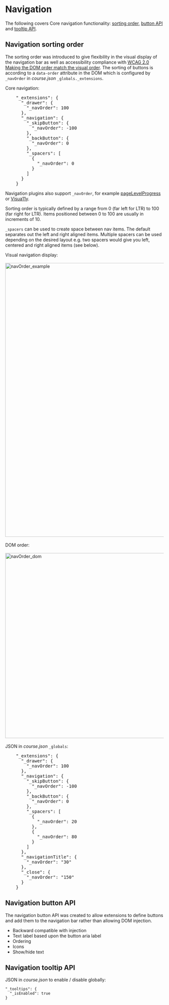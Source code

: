 # Navigation

The following covers Core navigation functionality: [sorting order](https://github.com/adaptlearning/adapt_framework/wiki/Navigation#navigation-sorting-order), [button API](https://github.com/adaptlearning/adapt_framework/wiki/Navigation#navigation-button-api) and [tooltip API](https://github.com/adaptlearning/adapt_framework/wiki/Navigation#navigation-tooltip-api).

## Navigation sorting order 

The sorting order was introduced to give flexibility in the visual display of the navigation bar as well as accessibility compliance with [WCAG 2.0 Making the DOM order match the visual order](https://www.w3.org/TR/WCAG20-TECHS/C27.html).
The sorting of buttons is according to a `data-order` attribute in the DOM which is configured by `_navOrder` in _course.json_ `_globals._extensions`.

Core navigation:
<pre>
    "_extensions": {
      "_drawer": {
        "_navOrder": 100
      },
      "_navigation": {
        "_skipButton": {
          "_navOrder": -100
        },
        "_backButton": {
          "_navOrder": 0
        },
        "_spacers": [
          {
            "_navOrder": 0
          }
        ]
      }
    }
</pre>

Navigation plugins also support `_navOrder`, for example [pageLevelProgress](https://github.com/adaptlearning/adapt-contrib-pageLevelProgress/blob/a82f33a7de45517d4537552fde451ef8e31011ff/example.json#L5) or [Visua11y](https://github.com/cgkineo/adapt-visua11y/blob/86ed44686719b0284b5cac141966d7f586f08be4/example.json#L4).

Sorting order is typically defined by a range from 0 (far left for LTR) to 100 (far right for LTR). Items positioned between 0 to 100 are usually in increments of 10.

`_spacers` can be used to create space between nav items. The default separates out the left and right aligned items. Multiple spacers can be used depending on the desired layout e.g. two spacers would give you left, centered and right aligned items (see below).

Visual navigation display:<br><br>
<img width="867" alt="navOrder_example" src="https://github.com/adaptlearning/adapt_framework/assets/7045330/9c300bca-5c17-4dea-979a-e98a553cffc0"><br><br>
DOM order:<br><br>
<img width="586" alt="navOrder_dom" src="https://github.com/adaptlearning/adapt_framework/assets/7045330/497e7836-0912-4396-b06c-b3f08d0b0824"><br><br>
JSON in _course.json_ `_globals`:<br>
<pre>
    "_extensions": {
      "_drawer": {
        "_navOrder": 100
      },
      "_navigation": {
        "_skipButton": {
          "_navOrder": -100
        },
        "_backButton": {
          "_navOrder": 0
        },
        "_spacers": [
          {
            "_navOrder": 20
          },
          {
            "_navOrder": 80
          }
        ]
      },
      "_navigationTitle": {
        "_navOrder": "30"
      },
      "_close": {
        "_navOrder": "150"
      }
    }
</pre>

## Navigation button API

The navigation button API was created to allow extensions to define buttons and add them to the navigation bar rather than allowing DOM injection.

* Backward compatible with injection
* Text label based upon the button aria label
* Ordering
* Icons
* Show/hide text



## Navigation tooltip API
JSON in _course.json_ to enable / disable globally:<br>
```
"_tooltips": {
  "_isEnabled": true
}
```